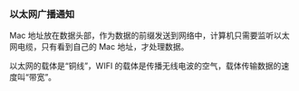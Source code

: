 ### 以太网广播通知

Mac 地址放在数据头部，作为数据的前缀发送到网络中，计算机只需要监听以太网电缆，只有看到自己的 Mac 地址，才处理数据。

以太网的载体是“铜线”，WIFI 的载体是传播无线电波的空气，载体传输数据的速度叫“带宽”。